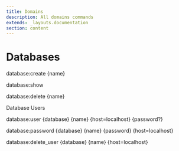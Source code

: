 ```yaml
---
title: Domains
description: All domains commands
extends: _layouts.documentation
section: content
---
```


# Databases

database:create {name}

database:show

database:delete {name}

Database Users

database:user {database} {name} {host=localhost} {password?}

database:password {database} {name} {password} {host=localhost}

database:delete_user {database} {name} {host=localhost}